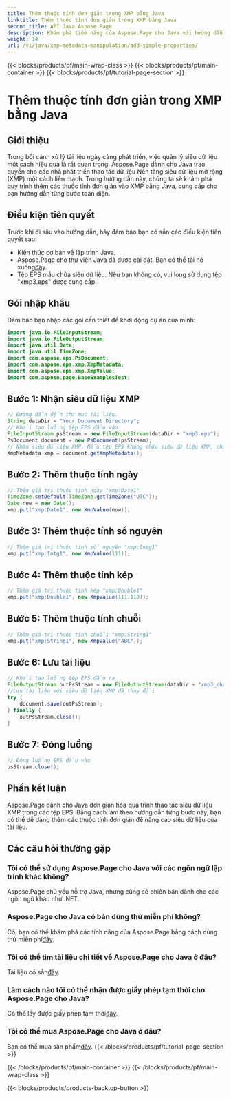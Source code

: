 ```yaml
---
title: Thêm thuộc tính đơn giản trong XMP bằng Java
linktitle: Thêm thuộc tính đơn giản trong XMP bằng Java
second_title: API Java Aspose.Page
description: Khám phá tiềm năng của Aspose.Page cho Java với hướng dẫn của chúng tôi về cách thêm thuộc tính vào siêu dữ liệu XMP trong tệp EPS. Nâng cao khả năng xử lý tài liệu một cách dễ dàng!
weight: 14
url: /vi/java/xmp-metadata-manipulation/add-simple-properties/
---
```


{{< blocks/products/pf/main-wrap-class >}}
{{< blocks/products/pf/main-container >}}
{{< blocks/products/pf/tutorial-page-section >}}

# Thêm thuộc tính đơn giản trong XMP bằng Java

## Giới thiệu
Trong bối cảnh xử lý tài liệu ngày càng phát triển, việc quản lý siêu dữ liệu một cách hiệu quả là rất quan trọng. Aspose.Page dành cho Java trao quyền cho các nhà phát triển thao tác dữ liệu Nền tảng siêu dữ liệu mở rộng (XMP) một cách liền mạch. Trong hướng dẫn này, chúng ta sẽ khám phá quy trình thêm các thuộc tính đơn giản vào XMP bằng Java, cung cấp cho bạn hướng dẫn từng bước toàn diện.
## Điều kiện tiên quyết
Trước khi đi sâu vào hướng dẫn, hãy đảm bảo bạn có sẵn các điều kiện tiên quyết sau:
- Kiến thức cơ bản về lập trình Java.
-  Aspose.Page cho thư viện Java đã được cài đặt. Bạn có thể tải nó xuống[đây](https://releases.aspose.com/page/java/).
- Tệp EPS mẫu chứa siêu dữ liệu. Nếu bạn không có, vui lòng sử dụng tệp "xmp3.eps" được cung cấp.
## Gói nhập khẩu
Đảm bảo bạn nhập các gói cần thiết để khởi động dự án của mình:
```java
import java.io.FileInputStream;
import java.io.FileOutputStream;
import java.util.Date;
import java.util.TimeZone;
import com.aspose.eps.PsDocument;
import com.aspose.eps.xmp.XmpMetadata;
import com.aspose.eps.xmp.XmpValue;
import com.aspose.page.BaseExamplesTest;
```
## Bước 1: Nhận siêu dữ liệu XMP
```java
// Đường dẫn đến thư mục tài liệu.
String dataDir = "Your Document Directory";
// Khởi tạo luồng tệp EPS đầu vào
FileInputStream psStream = new FileInputStream(dataDir + "xmp3.eps");
PsDocument document = new PsDocument(psStream);
// Nhận siêu dữ liệu XMP. Nếu tệp EPS không chứa siêu dữ liệu XMP, chúng tôi sẽ nhận được một tệp mới chứa đầy các giá trị từ nhận xét siêu dữ liệu PS (%%Creator, %%CreatDate, %%Title, v.v.)
XmpMetadata xmp = document.getXmpMetadata();
```
## Bước 2: Thêm thuộc tính ngày
```java
// Thêm giá trị thuộc tính ngày "xmp:Date1"
TimeZone.setDefault(TimeZone.getTimeZone("UTC"));
Date now = new Date();
xmp.put("xmp:Date1", new XmpValue(now));
```
## Bước 3: Thêm thuộc tính số nguyên
```java
// Thêm giá trị thuộc tính số nguyên "xmp:Intg1"
xmp.put("xmp:Intg1", new XmpValue(111));
```
## Bước 4: Thêm thuộc tính kép
```java
// Thêm giá trị thuộc tính kép "xmp:Double1"
xmp.put("xmp:Double1", new XmpValue(111.11D));
```
## Bước 5: Thêm thuộc tính chuỗi
```java
// Thêm giá trị thuộc tính chuỗi "xmp:String1"
xmp.put("xmp:String1", new XmpValue("ABC"));
```
## Bước 6: Lưu tài liệu
```java
// Khởi tạo luồng tệp EPS đầu ra
FileOutputStream outPsStream = new FileOutputStream(dataDir + "xmp3_changed.eps");
//Lưu tài liệu với siêu dữ liệu XMP đã thay đổi
try {
    document.save(outPsStream);
} finally {
    outPsStream.close();
}
```
## Bước 7: Đóng luồng
```java
// Đóng luồng EPS đầu vào
psStream.close();
```
## Phần kết luận
Aspose.Page dành cho Java đơn giản hóa quá trình thao tác siêu dữ liệu XMP trong các tệp EPS. Bằng cách làm theo hướng dẫn từng bước này, bạn có thể dễ dàng thêm các thuộc tính đơn giản để nâng cao siêu dữ liệu của tài liệu.
## Các câu hỏi thường gặp
### Tôi có thể sử dụng Aspose.Page cho Java với các ngôn ngữ lập trình khác không?
Aspose.Page chủ yếu hỗ trợ Java, nhưng cũng có phiên bản dành cho các ngôn ngữ khác như .NET.
### Aspose.Page cho Java có bản dùng thử miễn phí không?
 Có, bạn có thể khám phá các tính năng của Aspose.Page bằng cách dùng thử miễn phí[đây](https://releases.aspose.com/).
### Tôi có thể tìm tài liệu chi tiết về Aspose.Page cho Java ở đâu?
 Tài liệu có sẵn[đây](https://reference.aspose.com/page/java/).
### Làm cách nào tôi có thể nhận được giấy phép tạm thời cho Aspose.Page cho Java?
 Có thể lấy được giấy phép tạm thời[đây](https://purchase.aspose.com/temporary-license/).
### Tôi có thể mua Aspose.Page cho Java ở đâu?
 Bạn có thể mua sản phẩm[đây](https://purchase.aspose.com/buy).
{{< /blocks/products/pf/tutorial-page-section >}}

{{< /blocks/products/pf/main-container >}}
{{< /blocks/products/pf/main-wrap-class >}}

{{< blocks/products/products-backtop-button >}}
